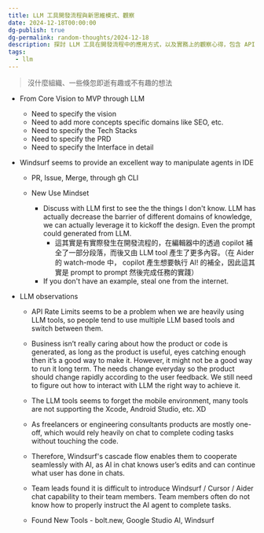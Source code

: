 ```yaml
---
title: LLM 工具開發流程與新思維模式、觀察
date: 2024-12-18T00:00:00
dg-publish: true
dg-permalink: random-thoughts/2024-12-18
description: 探討 LLM 工具在開發流程中的應用方式，以及實務上的觀察心得，包含 API 限制、商業考量與工具生態系統的現況
tags:
  - llm
---
```

> 沒什麼組織、一些倏忽即逝有趣或不有趣的想法

- From Core Vision to MVP through LLM
  - Need to specify the vision
  - Need to add more concepts specific domains like SEO, etc.
  - Need to specify the Tech Stacks
  - Need to specify the PRD
  - Need to specify the Interface in detail
- Windsurf seems to provide an excellent way to manipulate agents in IDE
  - PR, Issue, Merge, through gh CLI

  - New Use Mindset
    - Discuss with LLM first to see the the things I don't know. LLM has actually decrease the barrier of different domains of knowledge, we can actually leverage it to kickoff the design. Even the prompt could generated from LLM.
      - 這其實是有實際發生在開發流程的，在編輯器中的透過 copilot 補全了一部分段落，而後又由 LLM tool 產生了更多內容。（在 Aider 的 watch-mode 中， copilot 產生想要執行 AI! 的補全，因此這其實是 prompt to prompt 然後完成任務的實踐）
    - If you don't have an example, steal one from the internet.

- LLM observations
  - API Rate Limits seems to be a problem when we are heavily using LLM tools, so people tend to use multiple LLM based tools and switch between them. 
  - Business isn’t really caring about how the product or code is generated, as long as the product is useful, eyes catching enough then it’s a good way to make it. However, it might not be a good way to run it long term. The needs change everyday so the product should change rapidly according to the user feedback. We still need to figure out how to interact with LLM the right way to achieve it.
  - The LLM tools seems to forget the mobile environment, many tools are not supporting the Xcode, Android Studio, etc. XD
  - As freelancers or engineering consultants products are mostly one-off, which would rely heavily on chat to complete coding tasks without touching the code.
  - Therefore, Windsurf's cascade flow enables them to cooperate seamlessly with AI, as AI in chat knows user’s edits and can continue what user has done in chats.
  - Team leads found it is difficult to introduce Windsurf / Cursor / Aider chat capability to their team members. Team members often do not know how to properly instruct the AI agent to complete tasks.

  - Found New Tools - bolt.new, Google Studio AI, Windsurf